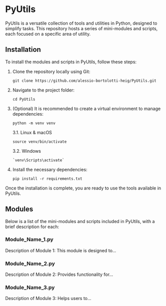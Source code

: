 
# PyUtils

PyUtils is a versatile collection of tools and utilities in Python, designed to simplify tasks. This repository hosts a series of mini-modules and scripts, each focused on a specific area of utility.

## Installation

To install the modules and scripts in PyUtils, follow these steps:

1. Clone the repository locally using Git:
   ```
   git clone https://github.com/alessio-bortolotti-heig/PyUtils.git
   ```
2. Navigate to the project folder:
   ```
   cd PyUtils
   ```
3. (Optional) It is recommended to create a virtual environment to manage dependencies:
   ```
   python -m venv venv
   ```
   3.1. Linux & macOS
   ```
   source venv/bin/activate
   ```
   3.2. Windows
   ```
   `venv\Scripts\activate`
   ```
5. Install the necessary dependencies:
   ```
   pip install -r requirements.txt
   ```

Once the installation is complete, you are ready to use the tools available in PyUtils.

## Modules

Below is a list of the mini-modules and scripts included in PyUtils, with a brief description for each:

### Module_Name_1.py
Description of Module 1: This module is designed to...

### Module_Name_2.py
Description of Module 2: Provides functionality for...

### Module_Name_3.py
Description of Module 3: Helps users to...
